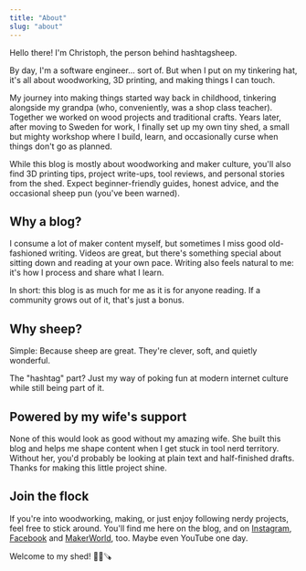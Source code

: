```yaml
---
title: "About"
slug: "about"
---
```


Hello there! I'm Christoph, the person behind hashtagsheep.

By day, I'm a software engineer... sort of. But when I put on my tinkering hat, it's all about woodworking, 3D printing, and making things I can touch.

My journey into making things started way back in childhood, tinkering alongside my grandpa (who, conveniently, was a shop class teacher). Together we worked on wood projects and traditional crafts. Years later, after moving to Sweden for work, I finally set up my own tiny shed, a small but mighty workshop where I build, learn, and occasionally curse when things don't go as planned.

While this blog is mostly about woodworking and maker culture, you'll also find 3D printing tips, project write-ups, tool reviews, and personal stories from the shed. Expect beginner-friendly guides, honest advice, and the occasional sheep pun (you've been warned).

## Why a blog?

I consume a lot of maker content myself, but sometimes I miss good old-fashioned writing. Videos are great, but there's something special about sitting down and reading at your own pace. Writing also feels natural to me: it's how I process and share what I learn.

In short: this blog is as much for me as it is for anyone reading. If a community grows out of it, that's just a bonus.

## Why sheep?

Simple: Because sheep are great. They're clever, soft, and quietly wonderful.

The "hashtag" part? Just my way of poking fun at modern internet culture while still being part of it.

## Powered by my wife's support

None of this would look as good without my amazing wife. She built this blog and helps me shape content when I get stuck in tool nerd territory. Without her, you'd probably be looking at plain text and half-finished drafts. Thanks for making this little project shine.

## Join the flock

If you're into woodworking, making, or just enjoy following nerdy projects, feel free to stick around. You'll find me here on the blog, and on [Instagram](https://instagram.com/hashtagsheep), [Facebook](https://facebook.com/hashtagsheep) and [MakerWorld](https://makerworld.com/en/@hashtagsheep), too. Maybe even YouTube one day.

Welcome to my shed! 🐑🔧🪚
